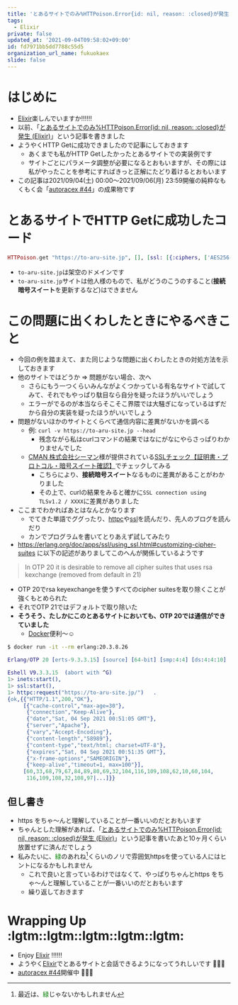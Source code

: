 ```yaml
---
title: 'とあるサイトでのみ%HTTPoison.Error{id: nil, reason: :closed}が発生 解決編 (Elixir)'
tags:
  - Elixir
private: false
updated_at: '2021-09-04T09:58:02+09:00'
id: fd7971bb5dd7788c55d5
organization_url_name: fukuokaex
slide: false
---
```

# はじめに
- [Elixir](https://elixir-lang.org/)楽しんでいますか:bangbang::bangbang::bangbang:
- 以前、「[とあるサイトでのみ%HTTPoison.Error{id: nil, reason: :closed}が発生 (Elixir)](https://qiita.com/torifukukaiou/items/100afafe1920eb72b339)」という記事を書きました
- ようやくHTTP Getに成功できましたので記事にしておきます
    - あくまでも私がHTTP Getしたかったとあるサイトでの実装例です
    - サイトごとにパラメータ調整が必要になるとおもいますが、その際には私がやったことを参考にすればきっと正解にたどり着けるとおもいます
- この記事は2021/09/04(土) 00:00〜2021/09/06(月) 23:59開催の純粋なもくもく会「[autoracex #44](https://autoracex.connpass.com/event/224102/)」の成果物です

# とあるサイトでHTTP Getに成功したコード

```elixir
HTTPoison.get "https://to-aru-site.jp", [], [ssl: [{:ciphers, ['AES256-SHA256']}]]
```

- `to-aru-site.jp`は架空のドメインです
- `to-aru-site.jp`サイトは他人様のもので、私がどうのこうのすること(**接続暗号スイート**を更新するなど)はできません

# この問題に出くわしたときにやるべきこと
- 今回の例を踏まえて、また同じような問題に出くわしたときの対処方法を示しておきます
- 他のサイトではどうか => 問題がない場合、次へ
    - さらにもう一つくらいみんながよくつかっている有名なサイトで試してみて、それでもやっぱり駄目なら自分を疑ったほうがいいでしょう
    - エラーがでるのが本当ならそこそこ界隈では大騒ぎになっているはずだから自分の実装を疑ったほうがいいでしょう
- 問題がないほかのサイトとくらべて通信内容に差異がないかを調べる
    - 例: `curl -v https://to-aru-site.jp --head`
        - 残念ながら私はcurlコマンドの結果ではなにがなにやらさっぱりわかりませんでした
    - [CMAN 株式会社シーマン](https://www.cman.co.jp/)様が提供されている[SSLチェック【証明書・プロトコル・暗号スイート確認】](https://www.cman.jp/network/support/ssl.html)でチェックしてみる
        - こちらにより、**接続暗号スイート**なるものに差異があることがわかりました
        - その上で、curlの結果をみると確かに`SSL connection using TLSv1.2 / XXXX`に差異がありました
- ここまでわかればあとはなんとかなります
    - でてきた単語でググったり、[httpc](https://erlang.org/doc/man/httpc.html)や[ssl](https://erlang.org/doc/man/ssl_app.html)を読んだり、先人のブログを読んだり
    - カンでプログラムを書いてとりあえず試してみたり
- https://erlang.org/doc/apps/ssl/using_ssl.html#customizing-cipher-suites に以下の記述がありましてこのへんが関係しているようです

> In OTP 20 it is desirable to remove all cipher suites that uses rsa kexchange (removed from default in 21)

- OTP 20でrsa keyexchangeを使うすべてのcipher suitesを取り除くことが強くもとめられた
- それでOTP 21ではデフォルトで取り除いた
- **そうそう、たしかにこのとあるサイトにおいても、OTP 20では通信ができていました**
    - [Docker](https://www.docker.com/)便利〜:relaxed:

```sh
$ docker run -it --rm erlang:20.3.8.26
```

```erlang
Erlang/OTP 20 [erts-9.3.3.15] [source] [64-bit] [smp:4:4] [ds:4:4:10] [async-threads:10] [hipe] [kernel-poll:false]

Eshell V9.3.3.15  (abort with ^G)
1> inets:start(),
1> ssl:start(),
1> httpc:request("https://to-aru-site.jp/")   .
{ok,{{"HTTP/1.1",200,"OK"},
     [{"cache-control","max-age=30"},
      {"connection","Keep-Alive"},
      {"date","Sat, 04 Sep 2021 00:51:05 GMT"},
      {"server","Apache"},
      {"vary","Accept-Encoding"},
      {"content-length","58989"},
      {"content-type","text/html; charset=UTF-8"},
      {"expires","Sat, 04 Sep 2021 00:51:35 GMT"},
      {"x-frame-options","SAMEORIGIN"},
      {"keep-alive","timeout=1, max=100"}],
     [60,33,68,79,67,84,89,80,69,32,104,116,109,108,62,10,60,104,
      116,109,108,32,108,97|...]}}
```



## 但し書き
- https をちゃ〜んと理解していることが一番いいのだとおもいます
- ちゃんとした理解があれば、「[とあるサイトでのみ%HTTPoison.Error{id: nil, reason: :closed}が発生 (Elixir)](https://qiita.com/torifukukaiou/items/100afafe1920eb72b339)」という記事を書いたあと10ヶ月くらい放置せずに済んだでしょう
- 私みたいに、<font color="green">緑</font>のあれね[^1]くらいのノリで雰囲気httpsを使っている人にはヒントになるかもしれません
    - これで良いと言っているわけではなくて、やっぱりちゃんとhttps をちゃ〜んと理解していることが一番いいのだとおもいます
    - 繰り返しておきます


[^1]: 最近は、<font color="green">緑</font>じゃないかもしれません


# Wrapping Up :lgtm::lgtm::lgtm::lgtm::lgtm:
- Enjoy [Elixir](https://elixir-lang.org/) :bangbang::bangbang::bangbang:
- ようやく[Elixir](https://elixir-lang.org/)でとあるサイトと会話できるようになってうれしいです :rocket::rocket::rocket: 
- [autoracex #44](https://autoracex.connpass.com/event/224102/)開催中 :tada::tada::tada: 

 
